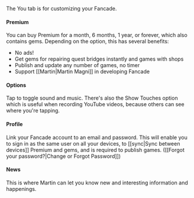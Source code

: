 The You tab is for customizing your Fancade.

#### Premium
You can buy Premium for a month, 6 months, 1 year, or forever, which also contains gems. Depending on the option, this has several benefits:
- No ads!
- Get gems for repairing quest bridges instantly and games with shops
- Publish and update any number of games, no timer
- Support [[Martin|Martin Magni]] in developing Fancade

#### Options
Tap to toggle sound and music. There's also the Show Touches option which is useful when recording YouTube videos, because others can see where you're tapping.

#### Profile
Link your Fancade account to an email and password. This will enable you to sign in as the same user on all your devices, to [[sync|Sync between devices]] Premium and gems, and is required to publish games. ([[Forgot your password?|Change or Forgot Password]])

#### News
This is where Martin can let you know new and interesting information and happenings.
